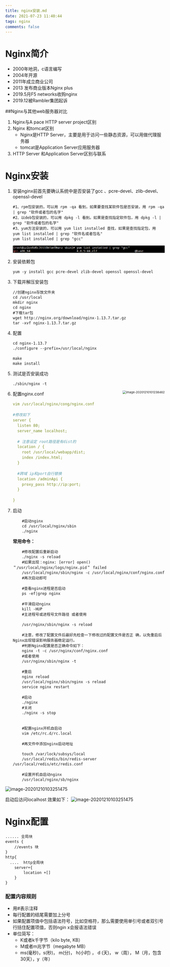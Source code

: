 ```yaml
---
title: nginx安装.md
date: 2021-07-23 11:40:44
tags: nginx
comments: false
---
```

# Nginx简介
- 2000年地洞，c语言编写
- 2004年开源
- 2011年成立商业公司
- 2013 发布商业版本Nginx plus
- 2019.5月F5 networks收购nginx
- 2019.12被Rambler集团起诉

##Nginx与其他web服务器对比
   1. Nginx与A pace HTTP server project区别
   2. Nginx 和tomcat区别
      - Nginx是HTTP Server，主要是用于访问一些静态资源，可以用做代理服务器
      - tomcat是Application Server应用服务器
   3. HTTP Server 和Application Server区别与联系

# Nginx安装

1. 安装nginx前首先要确认系统中是否安装了gcc 、pcre-devel、zlib-devel、openssl-devel

    ```shell
    #1、rpm包安装的，可以用 rpm -qa 看到，如果要查找某软件包是否安装，用 rpm -qa | grep "软件或者包的名字"
    #2、以deb包安装的，可以用 dpkg -l 看到。如果是查找指定软件包，用 dpkg -l | grep "软件或者包的名字"
    #3、yum方法安装的，可以用 yum list installed 查找，如果是查找指定包，用 yum list installed | grep "软件名或者包名"
    yum list installed | grep "gcc"
    ```
   ![image-20201210103251475](./nginx/image-20201210100736952.png)
2. 安装依赖包

    ```shell
    yum -y install gcc pcre-devel zlib-devel openssl openssl-devel
    ```

3. 下载并解压安装包

    ```shell
    //创建nginx存放文件夹
    cd /usr/local
    mkdir nginx
    cd nginx
    #下载tar包
    wget http://nginx.org/download/nginx-1.13.7.tar.gz
    tar -xvf nginx-1.13.7.tar.gz
    ```

4. 配置

    ```shell
    cd nginx-1.13.7
    ./configure --prefix=/usr/local/nginx
    
    make
    make install
    ```

5. 测试是否安装成功

    ```shell
    ./sbin/nginx -t
    ```

    <img src="./nginx/image-20201210101238462.png" alt="image-20201210101238462" style="zoom: 67%;float:right;" />

6. 配置nginx.conf

    ```yml
    vim /usr/local/nginx/cong/nginx.conf
    
    #修改如下
    server {
      listen 80;
      server_name localhost;
    
      # 注意设定 root路径是有dist的
      location / {
        root /usr/local/webapp/dist;
        index /index.html;
      }
    
      #跨域 ip和port自行替换
      location /adminApi {
        proxy_pass http://ip:port;
      }
    
    }
    
    ```

7. 启动
   ```shell
       #启动nginx
       cd /usr/local/nginx/sbin
       ./nginx 
     ```

   **常用命令：**
   
   ```shell
       #修改配置后重新启动
       ./nginx -s reload
       #如果出现：nginx: [error] open() ＂/usr/local/nginx/logs/nginx.pid＂ failed
       /usr/local/nginx/sbin/nginx -c /usr/local/nginx/conf/nginx.conf
       #再次启动即可
       
       #查看nginx进程是否启动
       ps -ef|grep nginx
       
       #平滑启动nginx
       kill -HUP
       #主进程号或进程号文件路径 或者使用
       
       /usr/nginx/sbin/nginx -s reload
       
       #注意，修改了配置文件后最好先检查一下修改过的配置文件是否正 确，以免重启后Nginx出现错误影响服务器稳定运行。
       #判断Nginx配置是否正确命令如下：
       nginx -t -c /usr/nginx/conf/nginx.conf
       #或者使用
       /usr/nginx/sbin/nginx -t
       
       #重启
       nginx reload
       /usr/local/nginx/sbin/nginx -s reload 
       service nginx restart
       
       #启动
       ./nginx
       #关闭
       ./nginx -s stop
       
       
       #配置nginx开机自启动
       vim /etc/rc.d/rc.local
       
       #再文件中添加nginx启动地址
        
       touch /var/lock/subsys/local
       /usr/local/redis/bin/redis-server /usr/local/redis/etc/redis.conf
       
       #设置开机自启动nginx
       /usr/local/nginx/sb/nginx
    ```
![image-20201210103251475](./nginx/image-20210606160947369.png)

启动后访问localhost 效果如下：
![image-20201210103251475](./nginx/image-20201210103251475.png)

# Nginx配置
```shell
...... 全局块
events {
	//events 块
}
http{
  ....  http全局块
	server+{
		location +[]
	}
}
```
### 配置内容规则
- 用#表示注释
- 每行配置的结尾需要加上分号
- 如果配置项值中包括语法符号，比如空格符，那么需要使用单引号或者双引号行括住配置项值，否则ngin x会报语法错误
- 单位简写：
   - K或者k千字节（kilo byte, KB）
   - M或者m兆字节（megabyte MB）
   - ms(毫秒)，s(秒)， m(分)， h(小时) ， d (天)， w（周）， M（月，包含30天），y（年）

